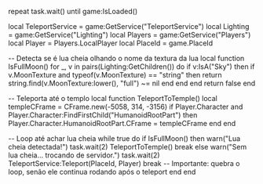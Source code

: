 repeat task.wait() until game:IsLoaded()

local TeleportService = game:GetService("TeleportService")
local Lighting = game:GetService("Lighting")
local Players = game:GetService("Players")
local Player = Players.LocalPlayer
local PlaceId = game.PlaceId

-- Detecta se é lua cheia olhando o nome da textura da lua
local function IsFullMoon()
    for _, v in pairs(Lighting:GetChildren()) do
        if v:IsA("Sky") then
            if v.MoonTexture and typeof(v.MoonTexture) == "string" then
                return string.find(v.MoonTexture:lower(), "full") ~= nil
            end
        end
    end
    return false
end

-- Teleporta até o templo
local function TeleportToTemple()
    local templeCFrame = CFrame.new(-5058, 314, -3156)
    if Player.Character and Player.Character:FindFirstChild("HumanoidRootPart") then
        Player.Character.HumanoidRootPart.CFrame = templeCFrame
    end
end

-- Loop até achar lua cheia
while true do
    if IsFullMoon() then
        warn("Lua cheia detectada!")
        task.wait(2)
        TeleportToTemple()
        break
    else
        warn("Sem lua cheia... trocando de servidor.")
        task.wait(2)
        TeleportService:Teleport(PlaceId, Player)
        break -- Importante: quebra o loop, senão ele continua rodando após o teleport
    end
end
